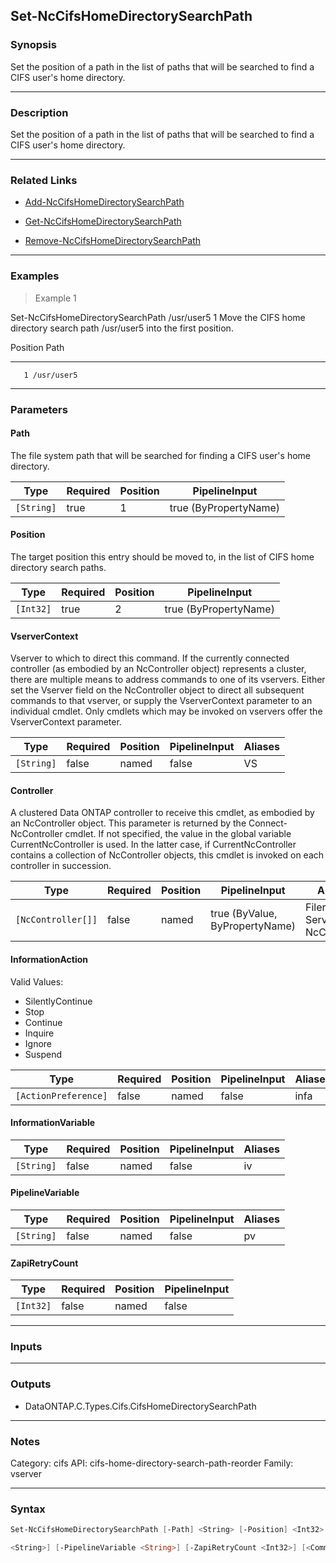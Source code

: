 Set-NcCifsHomeDirectorySearchPath
---------------------------------

### Synopsis
Set the position of a path in the list of paths that will be searched to find a CIFS user's home directory.

---

### Description

Set the position of a path in the list of paths that will be searched to find a CIFS user's home directory.

---

### Related Links
* [Add-NcCifsHomeDirectorySearchPath](Add-NcCifsHomeDirectorySearchPath)

* [Get-NcCifsHomeDirectorySearchPath](Get-NcCifsHomeDirectorySearchPath)

* [Remove-NcCifsHomeDirectorySearchPath](Remove-NcCifsHomeDirectorySearchPath)

---

### Examples
> Example 1

Set-NcCifsHomeDirectorySearchPath /usr/user5 1
Move the CIFS home directory search path /usr/user5 into the first position.

Position Path
-------- ----
       1 /usr/user5

---

### Parameters
#### **Path**
The file system path that will be searched for finding a CIFS user's home directory.

|Type      |Required|Position|PipelineInput        |
|----------|--------|--------|---------------------|
|`[String]`|true    |1       |true (ByPropertyName)|

#### **Position**
The target position this entry should be moved to, in the list of CIFS home directory search paths.

|Type     |Required|Position|PipelineInput        |
|---------|--------|--------|---------------------|
|`[Int32]`|true    |2       |true (ByPropertyName)|

#### **VserverContext**
Vserver to which to direct this command.  If the currently connected controller (as embodied by an NcController object) represents a cluster, there are multiple means to address commands to one of its vservers.  Either set the Vserver field on the NcController object to direct all subsequent commands to that vserver, or supply the VserverContext parameter to an individual cmdlet.  Only cmdlets which may be invoked on vservers offer the VserverContext parameter.

|Type      |Required|Position|PipelineInput|Aliases|
|----------|--------|--------|-------------|-------|
|`[String]`|false   |named   |false        |VS     |

#### **Controller**
A clustered Data ONTAP controller to receive this cmdlet, as embodied by an NcController object.  This parameter is returned by the Connect-NcController cmdlet.  If not specified, the value in the global variable CurrentNcController is used.  In the latter case, if CurrentNcController contains a collection of NcController objects, this cmdlet is invoked on each controller in succession.

|Type              |Required|Position|PipelineInput                 |Aliases                          |
|------------------|--------|--------|------------------------------|---------------------------------|
|`[NcController[]]`|false   |named   |true (ByValue, ByPropertyName)|Filer<br/>Server<br/>NcController|

#### **InformationAction**

Valid Values:

* SilentlyContinue
* Stop
* Continue
* Inquire
* Ignore
* Suspend

|Type                |Required|Position|PipelineInput|Aliases|
|--------------------|--------|--------|-------------|-------|
|`[ActionPreference]`|false   |named   |false        |infa   |

#### **InformationVariable**

|Type      |Required|Position|PipelineInput|Aliases|
|----------|--------|--------|-------------|-------|
|`[String]`|false   |named   |false        |iv     |

#### **PipelineVariable**

|Type      |Required|Position|PipelineInput|Aliases|
|----------|--------|--------|-------------|-------|
|`[String]`|false   |named   |false        |pv     |

#### **ZapiRetryCount**

|Type     |Required|Position|PipelineInput|
|---------|--------|--------|-------------|
|`[Int32]`|false   |named   |false        |

---

### Inputs

---

### Outputs
* DataONTAP.C.Types.Cifs.CifsHomeDirectorySearchPath

---

### Notes
Category: cifs
API: cifs-home-directory-search-path-reorder
Family: vserver

---

### Syntax
```PowerShell
Set-NcCifsHomeDirectorySearchPath [-Path] <String> [-Position] <Int32> [-VserverContext <String>] [-Controller <NcController[]>] [-InformationAction <ActionPreference>] [-InformationVariable 
```
```PowerShell
<String>] [-PipelineVariable <String>] [-ZapiRetryCount <Int32>] [<CommonParameters>]
```

